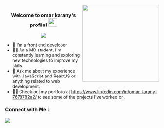 <img width="250" align="right" src="https://c.tenor.com/_DOBjnGspYAAAAAM/code-coding.gif">
<h3 align="center">
  Welcome to omar karany's profile!
  <img src="https://media.giphy.com/media/hvRJCLFzcasrR4ia7z/giphy.gif" width="28">
</h3>

<!-- Typing SVG by DenverCoder1 - https://github.com/DenverCoder1/readme-typing-svg -->
<p align="center">
  <a href="https://github.com/DenverCoder1/readme-typing-svg"><img src="https://readme-typing-svg.herokuapp.com/?lines=front-end%20web%20developer;Always%20learning%20new%20things&font=Fira%20Code&center=true&width=440&height=45&color=f75c7e&vCenter=true&size=22"></a>
</p> 

- 🏢 I'm a front end developer
- 👨‍💻 As a MD student, I'm constantly learning and exploring new technologies to improve my skills.
- 💬 Ask me about my experience with JavaScript and ReactJS or anything related to web development.
- 👨‍💻 Check out my portfolio at https://www.linkedin.com/in/omar-karany-7678782a2/ to see some of the projects I've worked on.


### Connect with Me :

<a href="https://www.linkedin.com/in/omar-karany-7678782a2/" target="_blank"><img src="https://img.shields.io/badge/-omar%20karany-0077B5?style=for-the-badge&logo=Linkedin&logoColor=white"/></a>
